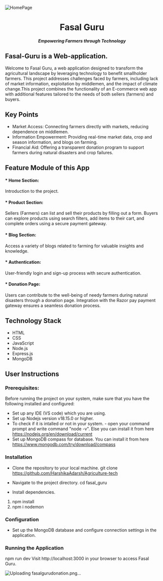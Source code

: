 ![HomePage](https://github.com/HarshikaAdarsh/Agriculture-tech/assets/92363685/5fd2de82-219d-40ef-ae7c-17b1b96b2377)

<h1 align="center"> Fasal Guru </h1>
<p align="center"><i><b> Empowering Farmers through Technology </b></i></p>

## Fasal-Guru is a Web-application.

Welcome to Fasal Guru, a web application designed to transform the agricultural landscape by leveraging technology to benefit smallholder farmers. This project addresses challenges faced by farmers, including lack of market information, exploitation by middlemen, and the impact of climate change.This project combines the functionality of an E-commerce web app with additional features tailored to the needs of both sellers (farmers) and buyers.

## Key Points
* Market Access: Connecting farmers directly with markets, reducing dependence on middlemen.
* Information Empowerment: Providing real-time market data, crop and season information, and blogs on farming.
* Financial Aid: Offering a transparent donation program to support farmers during natural disasters and crop     failures.

## Feature Module of this App

#### * Home Section:
Introduction to the project.

#### * Product Section:
Sellers (Farmers) can list and sell their products by filling out a form.
Buyers can explore products using search filters, add items to their cart, and complete orders using a secure payment gateway.

#### * Blog Section:
Access a variety of blogs related to farming for valuable insights and knowledge.

#### * Authentication:
User-friendly login and sign-up process with secure authentication.

#### * Donation Page:
Users can contribute to the well-being of needy farmers during natural disasters through a donation page.
Integration with the Razor pay payment gateway ensures a seamless donation process.

## Technology Stack

- HTML
- CSS
- JavaScript
- Node.js
- Express.js
- MongoDB

## User Instructions

### Prerequisites:

Before running the project on your system, make sure that you have the following installed and configured:
 * Set up any IDE (VS code) which you are using.
 * Set up Nodejs version v18.15.0 or higher.
 * To check if it is intalled or not in your system. - open your command prompt and write command "node -v". Else you can install it from here https://nodejs.org/en/download/current 
 * Set up MongoDB compass for database. You can install it from here https://www.mongodb.com/try/download/compass 

### Installation

* Clone the repository to your local machine.
git clone https://github.com/HarshikaAdarsh/Agriculture-tech

* Navigate to the project directory.
cd fasal_guru

* Install dependencies.
 1. npm install
 2. npm i nodemon

### Configuration

* Set up the MongoDB database and configure connection settings in the application.

### Running the Application
npm run dev
Visit http://localhost:3000 in your browser to access Fasal Guru.


![Uploading fasalgurudonation.png…]()

